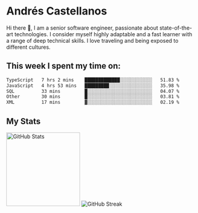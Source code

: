 # Andrés Castellanos

Hi there 👋, I am a senior software engineer, passionate about state-of-the-art technologies. I consider myself highly adaptable and a fast learner with a range of deep technical skills. I love traveling and being exposed to different cultures.

## This week I spent my time on:

<!--START_SECTION:waka-->

```txt
TypeScript   7 hrs 2 mins    █████████████░░░░░░░░░░░░   51.83 %
JavaScript   4 hrs 53 mins   █████████░░░░░░░░░░░░░░░░   35.98 %
SQL          33 mins         █░░░░░░░░░░░░░░░░░░░░░░░░   04.07 %
Other        30 mins         █░░░░░░░░░░░░░░░░░░░░░░░░   03.81 %
XML          17 mins         ▓░░░░░░░░░░░░░░░░░░░░░░░░   02.19 %
```

<!--END_SECTION:waka-->

## My Stats

<img height="195" src="https://github-readme-stats.vercel.app/api?username=andrescv&show_icons=true&theme=onedark&hide_border=true&card_width=495" alt="GitHub Stats" />

<img src="https://streak-stats.demolab.com?user=andrescv&theme=one-dark-pro&hide_border=true" alt="GitHub Streak" />

